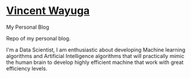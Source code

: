 # [Vincent Wayuga](https://Vinidah.github.io)

My Personal Blog

Repo of my personal blog.

I'm a Data Scientist, I am enthusiastic about developing Machine learning algorithms and Artificial Intelligence algorithms that will practically mimic the human brain to develop highly efficient machine that work with great efficiency levels.
